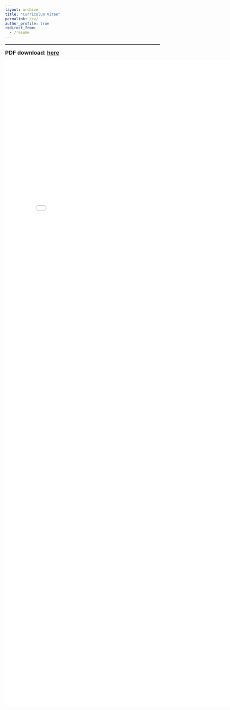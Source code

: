 ```yaml
---
layout: archive
title: "Curriculum Vitae"
permalink: /cv/
author_profile: true
redirect_from:
  - /resume
---
```


<!--{% include base_path %}-->

<hr style="height:4px; background-color: #696969;">

<font size="4"><b>PDF download: <a href="../files/cv.pdf">here</a></b></font> 

<embed src="../files/cv.pdf" width="800px" height="2100px"/>

